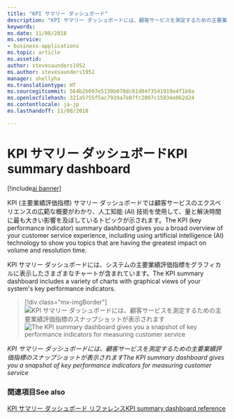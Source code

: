 ```yaml
---
title: "KPI サマリー ダッシュボード"
description: "KPI サマリー ダッシュボードには、顧客サービスを測定するための主要業績評価指標のスナップショットが表示されます。"
keywords: 
ms.date: 11/08/2018
ms.service:
- business-applications
ms.topic: article
ms.assetid: 
author: stevesaunders1952
ms.author: stevesaunders1952
manager: shellyha
ms.translationtype: HT
ms.sourcegitcommit: 564b2b697e5130b078dc81d04f3541919e4f1b8a
ms.openlocfilehash: 321a5755f5ac7919a7e07fc2007c15834e062d24
ms.contentlocale: ja-jp
ms.lasthandoff: 11/08/2018

---
```


# <a name="kpi-summary-dashboard"></a><span data-ttu-id="d8be5-103">KPI サマリー ダッシュボード</span><span class="sxs-lookup"><span data-stu-id="d8be5-103">KPI summary dashboard</span></span>

[!include[ai banner](../includes/ai.md)] 

<span data-ttu-id="d8be5-104">KPI (主要業績評価指標) サマリー ダッシュボードでは顧客サービスのエクスペリエンスの広範な概要がわかり、人工知能 (AI) 技術を使用して、量と解決時間に最も大きい影響を及ぼしているトピックが示されます。</span><span class="sxs-lookup"><span data-stu-id="d8be5-104">The KPI (key performance indicator) summary dashboard gives you a broad overview of your customer service experience, including using artificial intelligence (AI) technology to show you topics that are having the greatest impact on volume and resolution time.</span></span> 

<span data-ttu-id="d8be5-105">KPI サマリー ダッシュボードには、システムの主要業績評価指標をグラフィカルに表示したさまざまなチャートが含まれています。</span><span class="sxs-lookup"><span data-stu-id="d8be5-105">The KPI summary dashboard includes a variety of charts with graphical views of your system's key performance indicators.</span></span>

> [!div class="mx-imgBorder"]
> <span data-ttu-id="d8be5-106">![KPI サマリー ダッシュボードには、顧客サービスを測定するための主要業績評価指標のスナップショットが表示されます](media/ai-customer-service-insights.png "KPI サマリー ダッシュボードには、顧客サービスを測定するための主要業績評価指標のスナップショットが表示されます")</span><span class="sxs-lookup"><span data-stu-id="d8be5-106">![The KPI summary dashboard gives you a snapshot of key performance indicators for measuring customer service](media/ai-customer-service-insights.png "The KPI summary dashboard gives you a snapshot of key performance indicators for measuring customer service")</span></span>

<span data-ttu-id="d8be5-107">*KPI サマリー ダッシュボードには、顧客サービスを測定するための主要業績評価指標のスナップショットが表示されます*</span><span class="sxs-lookup"><span data-stu-id="d8be5-107">*The KPI summary dashboard gives you a snapshot of key performance indicators for measuring customer service*</span></span>

### <a name="see-also"></a><span data-ttu-id="d8be5-108">関連項目</span><span class="sxs-lookup"><span data-stu-id="d8be5-108">See also</span></span>

[<span data-ttu-id="d8be5-109">KPI サマリー ダッシュボード リファレンス</span><span class="sxs-lookup"><span data-stu-id="d8be5-109">KPI summary dashboard reference</span></span>](https://docs.microsoft.com/dynamics365/ai/customer-service-insights/dashboard-kpi-summary)


